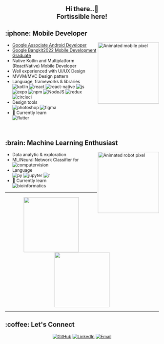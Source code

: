 <h2 align = center > Hi there..👋 <br>Fortissible here!</h2>

<div>
<h2> :iphone: Mobile Developer </h2>
  
  <img align="right" width="200" alt="Animated mobile pixel" src="https://github.com/wildanfajri1alfarabi/wildanfajri1alfarabi/blob/main/pixel_mobile_clear.gif"/>
  
- [Google Associate Android Developer](https://www.credential.net/e592e9f7-27ca-4341-8c98-3e0dc4797f7f?key=57e10d8e3f4071e454f1d37bd556aedaf5c73fe98fef402dba87e2c931e4092e)
- [Google Bangkit2022 Mobile Development Graduate](https://grow.google/intl/id_id/bangkit/?tab=mobile-development)
- Native Kotlin and Multiplatform (ReactNative) Mobile Developer
- Well experienced with UI/UX Design
- MVVM/MVC Design pattern 
- Language, frameworks & libraries
  <br>
  <img src = "https://img.shields.io/badge/kotlin-%237F52FF.svg?style=for-the-badge&logo=kotlin&logoColor=white" alt="kotlin"/>
  <img src = "https://img.shields.io/badge/react-%2320232a.svg?style=for-the-badge&logo=react&logoColor=%2361DAFB" alt = "react" />
  <img src = "https://img.shields.io/badge/react_native-%2320232a.svg?style=for-the-badge&logo=react&logoColor=%2361DAFB" alt = "react-native" />
  <img src = "https://img.shields.io/badge/javascript-%23323330.svg?style=for-the-badge&logo=javascript&logoColor=%23F7DF1E" alt="js"/>
  <br>
  <img src = "https://img.shields.io/badge/expo-1C1E24?style=for-the-badge&logo=expo&logoColor=#D04A37" alt = "expo" />
  <img src = "https://img.shields.io/badge/NPM-%23CB3837.svg?style=for-the-badge&logo=npm&logoColor=white" alt = "npm" />
  <img src = "https://img.shields.io/badge/node.js-6DA55F?style=for-the-badge&logo=node.js&logoColor=white" alt = "NodeJS" />
  <img src = "https://img.shields.io/badge/redux-%23593d88.svg?style=for-the-badge&logo=redux&logoColor=white" alt="redux"/>
  <img src = "https://img.shields.io/badge/circle%20ci-%23161616.svg?style=for-the-badge&logo=circleci&logoColor=white" alt="circleci"/>
  <br>
- Design tools
  <br>
  <img src = "https://img.shields.io/badge/adobe%20photoshop-%2331A8FF.svg?style=for-the-badge&logo=adobe%20photoshop&logoColor=white" alt = "photoshop" />
  <img src = "https://img.shields.io/badge/figma-%23F24E1E.svg?style=for-the-badge&logo=figma&logoColor=white" alt = "figma" />
  <br>
- 🌱 Currently learn
  <br>
  <img src = "https://img.shields.io/badge/Flutter-%2302569B.svg?style=for-the-badge&logo=Flutter&logoColor=white" alt = "flutter" />
</div>

<br>

<div>
  
<h2> :brain: Machine Learning Enthusiast</h2>

  <img align="right" width="200" alt="Animated robot pixel" src="https://github.com/wildanfajri1alfarabi/wildanfajri1alfarabi/blob/main/robot-idle.gif"/>
  
- Data analytic & exploration
- ML/Neural Network Classifier for <br>
  <img src = "https://img.shields.io/badge/ComputerVision-%2331A8FF.svg?style=for-the-badge" alt = "computervision" />
- Language
  <br>
  <img src = "https://img.shields.io/badge/python-3670A0?style=for-the-badge&logo=python&logoColor=ffdd54" alt = "py" />
  <img src = "https://img.shields.io/badge/jupyter-%23FA0F00.svg?style=for-the-badge&logo=jupyter&logoColor=white" alt="jupyter"/>
  <img src = "https://img.shields.io/badge/r-%23276DC3.svg?style=for-the-badge&logo=r&logoColor=white" alt = "r" />
  <br>
- 🌱 Currently learn <br>
  <img src = "https://img.shields.io/badge/bioinformatics-6DA55F.svg?style=for-the-badge" alt = "bioinformatics" />
  <br>
</div>

----

<div align="center"/>

<img height="180em" src="https://github-readme-stats.vercel.app/api?username=wildanfajri1alfarabi&theme=material-palenight&count_private=true&hide=contribs&show_icons=true" />
<img height="180em" src="https://github-readme-stats.vercel.app/api/top-langs/?username=wildanfajri1alfarabi&theme=material-palenight&hide=php,asp.net,rich+text+format,hlsl,css,shaderlab,hack&langs_count=8&layout=compact" />

</div>

----
<h2> :coffee: Let's Connect </h2>
<p align="center">
	<a href="https://github.com/wildanfajri1alfarabi"><img src="https://img.icons8.com/bubbles/50/000000/github.png" alt="GitHub"/></a>
	<a href="https://www.linkedin.com/in/wildan-fajri-alfarabi-a01474201/"><img src="https://img.icons8.com/bubbles/50/000000/linkedin.png" alt="LinkedIn"/></a>
	<a href="mailto:wildanfajrismp259@gmail.com"><img src="https://img.icons8.com/bubbles/50/000000/gmail.png" alt="Email"/></a>
</p>
<!--
**wildanfajri1alfarabi/wildanfajri1alfarabi** is a ✨ _special_ ✨ repository because its `README.md` (this file) appears on your GitHub profile.

Here are some ideas to get you started:

- 🔭 I’m currently working on ...
- 🌱 I’m currently learning ...
- 👯 I’m looking to collaborate on ...
- 🤔 I’m looking for help with ...
- 💬 Ask me about ...
- 📫 How to reach me: ...
- 😄 Pronouns: ...
- ⚡ Fun fact: ...
-->
